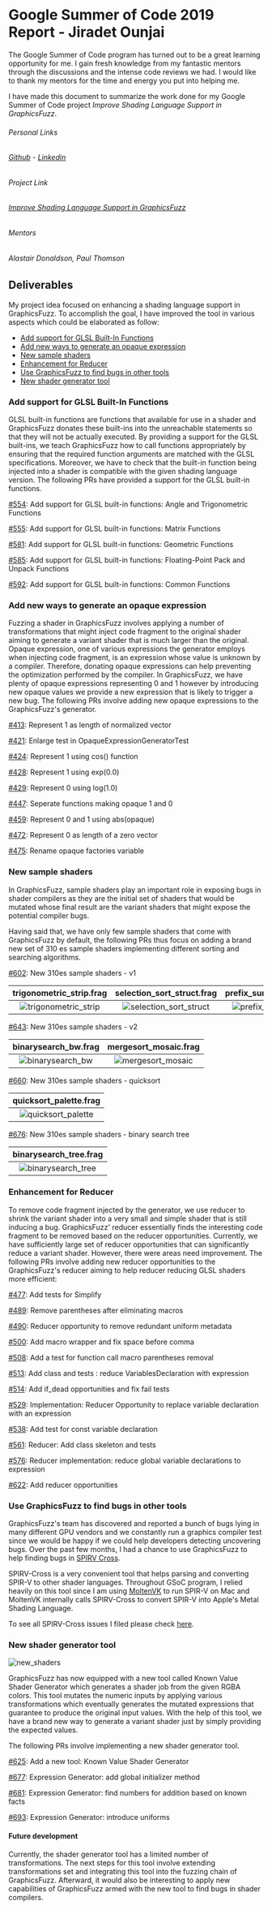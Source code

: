# Google Summer of Code 2019 Report - Jiradet Ounjai

The Google Summer of Code program has turned out to be a great learning opportunity for me. I gain fresh knowledge from my fantastic mentors through the discussions and the intense code reviews we had. I would like to thank my mentors for the time and energy you put into helping me.

I have made this document to summarize the work done for my Google Summer of Code project *Improve Shading Language Support in GraphicsFuzz*. 


###### Personal Links
###### [Github](https://github.com/jiradeto) - [Linkedin](https://www.linkedin.com/in/jiradeto/)


###### Project Link
###### [Improve Shading Language Support in GraphicsFuzz](https://summerofcode.withgoogle.com/projects/#4859963594244096)


###### Mentors
###### Alastair Donaldson, Paul Thomson


## Deliverables
My project idea focused on enhancing a shading language support in GraphicsFuzz. To accomplish the goal, I have improved the tool in various aspects which could be elaborated as follow:

- [Add support for GLSL Built-In Functions](#add-support-for-glsl-built-in-functions)
- [Add new ways to generate an opaque expression](#add-new-ways-to-generate-an-opaque-expression)
- [New sample shaders](#new-sample-shaders)
- [Enhancement for Reducer](#enhancement-for-reducer)
- [Use GraphicsFuzz to find bugs in other tools](#use-graphicsfuzz-to-find-bugs-in-other-tools)
- [New shader generator tool](#new-shader-generator-tool)


### Add support for GLSL Built-In Functions 
GLSL built-in functions are functions that available for use in a shader and GraphicsFuzz donates these built-ins into the unreachable statements so that they will not be actually executed. By providing a support for the GLSL built-ins, we teach GraphicsFuzz how to call functions appropriately by ensuring that the required function arguments are matched with the GLSL specifications. Moreover, we have to check that the built-in function being injected into a shader is compatible with the given shading language version. The following PRs have provided a support for the GLSL built-in functions.

[#554](https://github.com/google/graphicsfuzz/pull/554): Add support for GLSL built-in functions: Angle and Trigonometric Functions

[#555](https://github.com/google/graphicsfuzz/pull/555): Add support for GLSL built-in functions: Matrix Functions 

[#581](https://github.com/google/graphicsfuzz/pull/581): Add support for GLSL built-in functions: Geometric Functions 

[#585](https://github.com/google/graphicsfuzz/pull/585): Add support for GLSL built-in functions: Floating-Point Pack and Unpack Functions

[#592](https://github.com/google/graphicsfuzz/pull/592): Add support for GLSL built-in functions: Common Functions


### Add new ways to generate an opaque expression
Fuzzing a shader in GraphicsFuzz involves applying a number of transformations that might inject code fragment to the original shader aiming to generate a variant shader that is much larger than the original. Opaque expression, one of various expressions the generator employs when injecting code fragment, is an expression whose value is unknown by a compiler. Therefore, donating opaque expressions can help preventing the optimization performed by the compiler. In GraphicsFuzz, we have plenty of opaque expressions representing 0 and 1 however by introducing new opaque values we provide a new expression that is likely to trigger a new bug. The following PRs involve adding new opaque expressions to the GraphicsFuzz's generator.


[#413](https://github.com/google/graphicsfuzz/pull/413): Represent 1 as length of normalized vector

[#421](https://github.com/google/graphicsfuzz/pull/421): Enlarge test in OpaqueExpressionGeneratorTest

[#424](https://github.com/google/graphicsfuzz/pull/424): Represent 1 using cos() function

[#428](https://github.com/google/graphicsfuzz/pull/428): Represent 1 using exp(0.0)

[#429](https://github.com/google/graphicsfuzz/pull/429): Represent 0 using log(1.0)

[#447](https://github.com/google/graphicsfuzz/pull/447): Seperate functions making opaque 1 and 0

[#459](https://github.com/google/graphicsfuzz/pull/459): Represent 0 and 1 using abs(opaque)

[#472](https://github.com/google/graphicsfuzz/pull/472): Represent 0 as length of a zero vector

[#475](https://github.com/google/graphicsfuzz/pull/475): Rename opaque factories variable


### New sample shaders

In GraphicsFuzz, sample shaders play an important role in exposing bugs in shader compilers as they are the initial set of shaders that would be mutated whose final result are the variant shaders that might expose the potential compiler bugs. 

Having said that, we have only few sample shaders that come with GraphicsFuzz by default, the following PRs thus focus on adding a brand new set of 310 es sample shaders implementing different sorting and searching algorithms.


[#602](https://github.com/google/graphicsfuzz/pull/602): New 310es sample shaders - v1 

| trigonometric_strip.frag | selection_sort_struct.frag | prefix_sum_checkers.frag |
| :---: | :---: | :---: |
| ![trigonometric_strip](./images/jiradet/shader_trigonometric_strip.png) | ![selection_sort_struct](./images/jiradet/shader_selection_sort_struct.png) | ![prefix_sum_checkers](./images/jiradet/shader_prefix_sum_checkers.png) |

[#643](https://github.com/google/graphicsfuzz/pull/643): New 310es sample shaders - v2

| binarysearch_bw.frag | mergesort_mosaic.frag |
| :---: | :---: | 
| ![binarysearch_bw](./images/jiradet/shader_binarysearch_bw.png) | ![mergesort_mosaic](./images/jiradet/shader_mergesort_mosaic.png) |


[#660](https://github.com/google/graphicsfuzz/pull/660): New 310es sample shaders - quicksort 

| quicksort_palette.frag |
| :---: | 
| ![quicksort_palette](./images/jiradet/shader_quicksort_palette.png) | 


[#676](https://github.com/google/graphicsfuzz/pull/676): New 310es sample shaders - binary search tree

| binarysearch_tree.frag |
| :---: | 
| ![binarysearch_tree](./images/jiradet/shader_binarysearch_tree.png) | 


### Enhancement for Reducer 
To remove code fragment injected by the generator, we use reducer to shrink the variant shader into a very small and simple shader that is still inducing a bug. GraphicsFuzz' reducer essentially finds the interesting code fragment to be removed based on the reducer opportunities. Currently, we have sufficiently large set of reducer opportunities that can significantly reduce a variant shader. However, there were areas need improvement. The following PRs involve adding new reducer opportunities to the GraphicsFuzz's reducer aiming to help reducer reducing GLSL shaders more efficient:

[#477](https://github.com/google/graphicsfuzz/pull/477): Add tests for Simplify

[#489](https://github.com/google/graphicsfuzz/pull/489): Remove parentheses after eliminating macros

[#490](https://github.com/google/graphicsfuzz/pull/490): Reducer opportunity to remove redundant uniform metadata

[#500](https://github.com/google/graphicsfuzz/pull/500): Add macro wrapper and fix space before comma

[#508](https://github.com/google/graphicsfuzz/pull/508): Add a test for function call macro parentheses removal

[#513](https://github.com/google/graphicsfuzz/pull/513): Add class and tests : reduce VariablesDeclaration with expression

[#514](https://github.com/google/graphicsfuzz/pull/514): Add if_dead opportunities and fix fail tests

[#529](https://github.com/google/graphicsfuzz/pull/529): Implementation: Reducer Opportunity to replace variable declaration with an expression

[#538](https://github.com/google/graphicsfuzz/pull/538): Add test for const variable declaration

[#561](https://github.com/google/graphicsfuzz/pull/561): Reducer: Add class skeleton and tests

[#576](https://github.com/google/graphicsfuzz/pull/576): Reducer implementation: reduce global variable declarations to expression

[#622](https://github.com/google/graphicsfuzz/pull/622): Add reducer opportunities


### Use GraphicsFuzz to find bugs in other tools
GraphicsFuzz's team has discovered and reported a bunch of bugs lying in many different GPU vendors and we constantly run a graphics compiler test since we would be happy if we could help developers detecting uncovering bugs. Over the past few months, I had a chance to use GraphicsFuzz to help finding bugs in [SPIRV Cross](https://github.com/KhronosGroup/SPIRV-Cross). 

SPIRV-Cross is a very convenient tool that helps parsing and converting SPIR-V to other shader languages. Throughout GSoC program, I relied heavily on this tool since I am using [MoltenVK](https://github.com/KhronosGroup/MoltenVK) to run SPIR-V on Mac and MoltenVK internally calls SPIRV-Cross to convert SPIR-V into Apple's Metal Shading Language.

To see all SPIRV-Cross issues I filed please check [here](https://github.com/KhronosGroup/SPIRV-Cross/issues?utf8=%E2%9C%93&q=+is%3Aissue+author%3Ajiradeto+).

 
### New shader generator tool
![new_shaders](./images/jiradet/shadergenerator_overview.png)

GraphicsFuzz has now equipped with a new tool called Known Value Shader Generator which generates a shader job from the given RGBA colors. This tool mutates the numeric inputs by applying various transformations which eventually generates the mutated expressions that guarantee to produce the original input values. With the help of this tool, we have a brand new way to generate a variant shader just by simply providing the expected values.

The following PRs involve implementing a new shader generator tool.

[#625](https://github.com/google/graphicsfuzz/pull/625): Add a new tool: Known Value Shader Generator

[#677](https://github.com/google/graphicsfuzz/pull/677): Expression Generator: add global initializer method

[#681](https://github.com/google/graphicsfuzz/pull/681): Expression Generator: find numbers for addition based on known facts

[#693](https://github.com/google/graphicsfuzz/pull/693): Expression Generator: introduce uniforms

#### Future development
Currently, the shader generator tool has a limited number of transformations. The next steps for this tool involve extending transformations set and integrating this tool into the fuzzing chain of GraphicsFuzz. Afterward, it would also be interesting to apply new capabilities of GraphicsFuzz armed with the new tool to find bugs in shader compilers.


